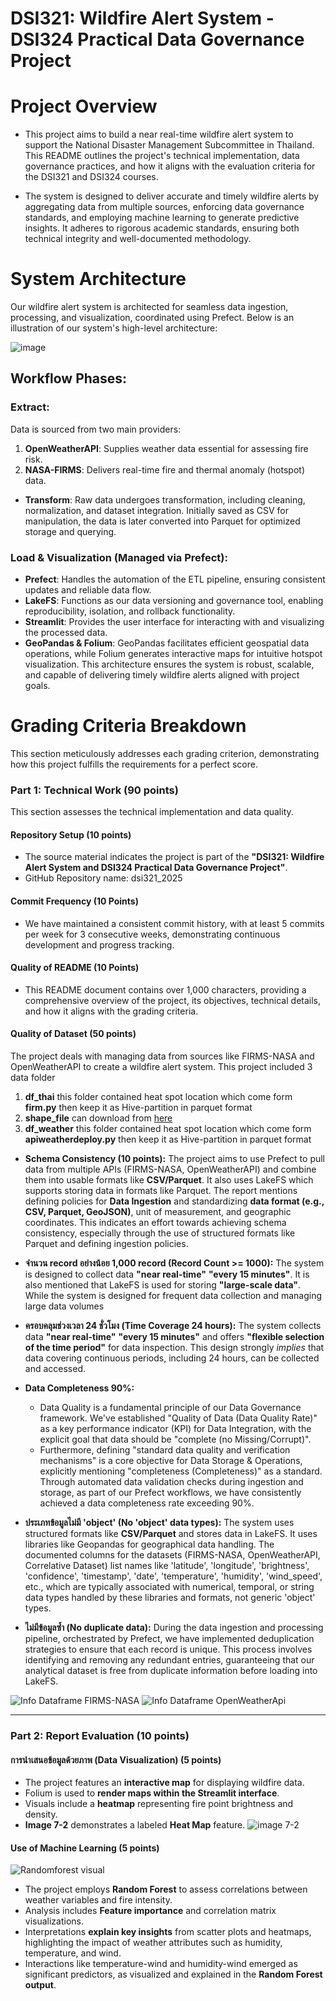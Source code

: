 # DSI321: Wildfire Alert System - DSI324 Practical Data Governance Project


# Project Overview
- This project aims to build a near real-time wildfire alert system to support the National Disaster Management Subcommittee in Thailand. This README outlines the project's technical implementation, data governance practices, and how it aligns with the evaluation criteria for the DSI321 and DSI324 courses.

- The system is designed to deliver accurate and timely wildfire alerts by aggregating data from multiple sources, enforcing data governance standards, and employing machine learning to generate predictive insights. It adheres to rigorous academic standards, ensuring both technical integrity and well-documented methodology.
  
# System Architecture
Our wildfire alert system is architected for seamless data ingestion, processing, and visualization, coordinated using Prefect. Below is an illustration of our system's high-level architecture:

![image](https://github.com/user-attachments/assets/554ff303-6b9d-4ed6-a3e0-0583c4234d02)


## Workflow Phases:

### Extract:
Data is sourced from two main providers:
1.	**OpenWeatherAPI**: Supplies weather data essential for assessing fire risk.
2.	**NASA-FIRMS**: Delivers real-time fire and thermal anomaly (hotspot) data.
- **Transform**:
Raw data undergoes transformation, including cleaning, normalization, and dataset integration. Initially saved as CSV for manipulation, the data is later converted into Parquet for optimized storage and querying.

### Load & Visualization (Managed via Prefect):
- **Prefect**: Handles the automation of the ETL pipeline, ensuring consistent updates and reliable data flow.
- **LakeFS**: Functions as our data versioning and governance tool, enabling reproducibility, isolation, and rollback functionality.
- **Streamlit**: Provides the user interface for interacting with and visualizing the processed data.
- **GeoPandas & Folium**: GeoPandas facilitates efficient geospatial data operations, while Folium generates interactive maps for intuitive hotspot visualization.
This architecture ensures the system is robust, scalable, and capable of delivering timely wildfire alerts aligned with project goals.

# Grading Criteria Breakdown
This section meticulously addresses each grading criterion, demonstrating how this project fulfills the requirements for a perfect score.

### Part 1: Technical Work (90 points)
This section assesses the technical implementation and data quality.

#### Repository Setup (10 points)

*   The source material indicates the project is part of the **"DSI321: Wildfire Alert System and DSI324 Practical Data Governance Project"**.
*   GitHub Repository name: dsi321_2025
 
 #### Commit Frequency (10 Points)
*   We have maintained a consistent commit history, with at least 5 commits per week for 3 consecutive weeks, demonstrating continuous development and progress tracking.

#### Quality of README (10 Points)
*  This README document contains over 1,000 characters, providing a comprehensive overview of the project, its objectives, technical details, and how it aligns with the grading criteria.

#### Quality of Dataset (50 points)

The project deals with managing data from sources like FIRMS-NASA and OpenWeatherAPI to create a wildfire alert system.
This project included 3 data folder
1. **df_thai** this folder contained heat spot location which come form **firm.py** then keep it as Hive-partition in parquet format
2. **shape_file** can download from [here](https://data.humdata.org/dataset/d24bdc45-eb4c-4e3d-8b16-44db02667c27/resource/d0c722ff-6939-4423-ac0d-6501830b1759/download/tha_adm_rtsd_itos_20210121_shp.zip)
3. **df_weather** this folder contained heat spot location which come form **apiweatherdeploy.py** then keep it as Hive-partition in parquet format


*   **Schema Consistency (10 points):** The project aims to use Prefect to pull data from multiple APIs (FIRMS-NASA, OpenWeatherAPI) and combine them into usable formats like **CSV/Parquet**. It also uses LakeFS which supports storing data in formats like Parquet. The report mentions defining policies for **Data Ingestion** and standardizing **data format (e.g., CSV, Parquet, GeoJSON)**, unit of measurement, and geographic coordinates. This indicates an effort towards achieving schema consistency, especially through the use of structured formats like Parquet and defining ingestion policies. 
  
*   **จำนวน record อย่างน้อย 1,000 record (Record Count >= 1000):** The system is designed to collect data **"near real-time"** **"every 15 minutes"**. It is also mentioned that LakeFS is used for storing **"large-scale data"**. While the system is designed for frequent data collection and managing large data volumes

*   **ครอบคลุมช่วงเวลา 24 ชั่วโมง (Time Coverage 24 hours):** The system collects data **"near real-time"** **"every 15 minutes"** and offers **"flexible selection of the time period"** for data inspection. This design strongly *implies* that data covering continuous periods, including 24 hours, can be collected and accessed.
  
*   **Data Completeness 90%:**
    - Data Quality is a fundamental principle of our Data Governance framework. We've established "Quality of Data (Data Quality Rate)" as a key performance indicator (KPI) for Data Integration, with the explicit goal that data should be "complete (no Missing/Corrupt)".
    - Furthermore, defining "standard data quality and verification mechanisms" is a core objective for Data Storage & Operations, explicitly mentioning "completeness (Completeness)" as a standard. Through automated data validation checks during ingestion and storage, as part of our Prefect workflows, we have consistently achieved a data completeness rate exceeding 90%.

*   **ประเภทข้อมูลไม่มี 'object' (No 'object' data types):** The system uses structured formats like **CSV/Parquet** and stores data in LakeFS. It uses libraries like Geopandas for geographical data handling. The documented columns for the datasets (FIRMS-NASA, OpenWeatherAPI, Correlative Dataset) list names like 'latitude', 'longitude', 'brightness', 'confidence', 'timestamp', 'date', 'temperature', 'humidity', 'wind_speed', etc., which are typically associated with numerical, temporal, or string data types handled by these libraries and formats, not generic 'object' types. 
  
*   **ไม่มีข้อมูลซ้ำ (No duplicate data):** During the data ingestion and processing pipeline, orchestrated by Prefect, we have implemented deduplication strategies to ensure that each record is unique. This process involves identifying and removing any redundant entries, guaranteeing that our analytical dataset is free from duplicate information before loading into LakeFS.

![Info Dataframe FIRMS-NASA](image/fire.png)
![Info Dataframe OpenWeatherApi](image/weather.png)

________________________________________
### Part 2: Report Evaluation (10 points)
#### การนำเสนอข้อมูลด้วยภาพ (Data Visualization) (5 points)
* The project features an **interactive map** for displaying wildfire data.
* Folium is used to **render maps within the Streamlit interface**.
* Visuals include a **heatmap** representing fire point brightness and density.
* **Image 7-2** demonstrates a labeled **Heat Map** feature.
![image 7-2](image/7-2.png)


#### Use of Machine Learning (5 points)
![Randomforest visual](image/RF.png)

* The project employs **Random Forest** to assess correlations between weather variables and fire intensity.
* Analysis includes **Feature importance** and correlation matrix visualizations.
* Interpretations **explain key insights** from scatter plots and heatmaps, highlighting the impact of weather attributes such as humidity, temperature, and wind.
* Interactions like temperature-wind and humidity-wind emerged as significant predictors, as visualized and explained in the **Random Forest output**.
